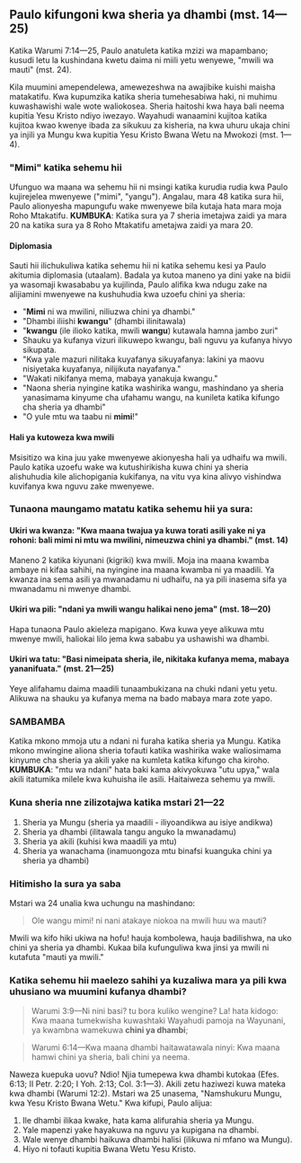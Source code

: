 ## Paulo kifungoni kwa sheria ya dhambi (mst. 14—25)

Katika Warumi 7:14—25, Paulo anatuleta katika mzizi wa mapambano; kusudi letu la kushindana kwetu daima ni miili yetu wenyewe, "mwili wa mauti" (mst. 24).

Kila muumini amependelewa, amewezeshwa na awajibike kuishi maisha matakatifu. Kwa kupumzika katika sheria tumehesabiwa haki, ni muhimu kuwashawishi wale wote waliokosea. Sheria haitoshi kwa haya bali neema kupitia Yesu Kristo ndiyo iwezayo. Wayahudi wanaamini kujitoa katika kujitoa kwao kwenye ibada za sikukuu za kisheria, na kwa uhuru ukaja chini ya injili ya Mungu kwa kupitia Yesu Kristo Bwana Wetu na Mwokozi (mst. 1—4). 

### "Mimi" katika sehemu hii

Ufunguo wa maana wa sehemu hii ni msingi katika kurudia rudia kwa Paulo kujirejelea mwenyewe ("mimi", "yangu"). Angalau, mara 48 katika sura hii, Paulo alionyesha mapungufu wake mwenyewe bila kutaja hata mara moja Roho Mtakatifu. **KUMBUKA**: Katika sura ya 7 sheria imetajwa zaidi ya mara 20 na katika sura ya 8 Roho Mtakatifu ametajwa zaidi ya mara 20.

#### Diplomasia

Sauti hii ilichukuliwa katika sehemu hii ni katika sehemu kesi ya Paulo akitumia diplomasia (utaalam). Badala ya kutoa maneno ya dini yake na bidii ya wasomaji kwasababu ya kujilinda, Paulo alifika kwa ndugu zake na alijiamini mwenyewe na kushuhudia kwa uzoefu chini ya sheria:

* "**Mimi** ni wa mwilini, niliuzwa chini ya dhambi."
* "Dhambi iliishi **kwangu**" (dhambi ilinitawala)
* "**kwangu** (ile ilioko katika, mwili **wangu**) kutawala hamna jambo zuri"
* Shauku ya kufanya vizuri ilikuwepo kwangu, bali nguvu ya kufanya hivyo sikupata.
* "Kwa yale mazuri nilitaka kuyafanya sikuyafanya: lakini ya maovu nisiyetaka kuyafanya, nilijikuta nayafanya."
* "Wakati nikifanya mema, mabaya yanakuja kwangu."
* "Naona sheria nyingine katika washirika wangu, mashindano ya sheria yanasimama kinyume cha ufahamu wangu, na kunileta katika kifungo cha sheria ya dhambi"
* "O yule mtu wa taabu ni **mimi**!"

#### Hali ya kutoweza kwa mwili

Msisitizo wa kina juu yake mwenyewe akionyesha hali ya udhaifu wa mwili. Paulo katika uzoefu wake wa kutushirikisha kuwa chini ya sheria alishuhudia kile alichopigania kukifanya, na vitu vya kina alivyo vishindwa kuvifanya kwa nguvu zake mwenyewe.

### Tunaona maungamo matatu katika sehemu hii ya sura:

#### Ukiri wa kwanza: "Kwa maana twajua ya kuwa torati asili yake ni ya rohoni: bali mimi ni mtu wa mwilini, nimeuzwa chini ya dhambi." (mst. 14)

Maneno 2 katika kiyunani (kigriki) kwa mwili. Moja ina maana kwamba ambaye ni kifaa sahihi, na nyingine ina maana kwamba ni ya maadili. Ya kwanza ina sema asili ya mwanadamu ni udhaifu, na ya pili inasema sifa ya mwanadamu ni mwenye dhambi.

#### Ukiri wa pili: "ndani ya mwili wangu halikai neno jema" (mst. 18—20)

Hapa tunaona Paulo akieleza mapigano. Kwa kuwa yeye alikuwa mtu mwenye mwili, haliokai lilo jema kwa sababu ya ushawishi wa dhambi.

#### Ukiri wa tatu: "Basi nimeipata sheria, ile, nikitaka kufanya mema, mabaya yananifuata." (mst. 21—25)

Yeye alifahamu daima maadili tunaambukizana na chuki ndani yetu yetu. Alikuwa na shauku ya kufanya mema na bado mabaya mara zote yapo.

### SAMBAMBA

Katika mkono mmoja utu a ndani ni furaha katika sheria ya Mungu. Katika mkono mwingine aliona sheria tofauti katika washirika wake waliosimama kinyume cha sheria ya akili yake na kumleta katika kifungo cha kiroho. **KUMBUKA**: "mtu wa ndani" hata baki kama akivyokuwa "utu upya," wala akili itatumika milele kwa kuhuisha ile asili. Haitaiweza sehemu ya mwili.

### Kuna sheria nne zilizotajwa katika mstari 21—22

1. Sheria ya Mungu (sheria ya maadili - iliyoandikwa au isiye andikwa)
2. Sheria ya dhambi (ilitawala tangu anguko la mwanadamu)
3. Sheria ya akili (kuhisi kwa maadili ya mtu)
4. Sheria ya wanachama (inamuongoza mtu binafsi kuanguka chini ya sheria ya dhambi)

### Hitimisho la sura ya saba

Mstari wa 24 unalia kwa uchungu na mashindano:

> Ole wangu mimi! ni nani atakaye niokoa na mwili huu wa mauti?

Mwili wa kifo hiki ukiwa na hofu! hauja kombolewa, hauja badilishwa, na uko chini ya sheria ya dhambi. Kukaa bila kufunguliwa kwa jinsi ya mwili ni kutafuta "mauti ya mwili."

### Katika sehemu hii maelezo sahihi ya kuzaliwa mara ya pili kwa uhusiano wa muumini kufanya dhambi?

> Warumi 3:9—Ni nini basi? tu bora kuliko wengine? La! hata kidogo: Kwa maana tumekwisha kuwashtaki Wayahudi pamoja na Wayunani, ya kwambna wamekuwa **chini ya dhambi**;

> Warumi 6:14—Kwa maana dhambi haitawatawala ninyi: Kwa maana hamwi chini ya sheria, bali chini ya neema.

Naweza kuepuka uovu? Ndio! Njia tumepewa kwa dhambi kutokaa (Efes. 6:13; II Petr. 2:20; I Yoh. 2:13; Col. 3:1—3). Akili zetu haziwezi kuwa mateka kwa dhambi (Warumi 12:2). Mstari wa 25 unasema, "Namshukuru Mungu, kwa Yesu Kristo Bwana Wetu." Kwa kifupi, Paulo alijua: 

1. Ile dhambi ilikaa kwake, hata kama alifurahia sheria ya Mungu.
2. Yale mapenzi yake hayakuwa na nguvu ya kupigana na dhambi.
3. Wale wenye dhambi haikuwa dhambi halisi (ilikuwa ni mfano wa Mungu).
4. Hiyo ni tofauti kupitia Bwana Wetu Yesu Kristo.

